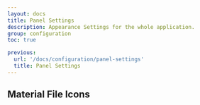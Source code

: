 ```yaml
---
layout: docs
title: Panel Settings
description: Appearance Settings for the whole application.
group: configuration
toc: true

previous:
  url: '/docs/configuration/panel-settings'
  title: Panel Settings
---
```


## Material File Icons
